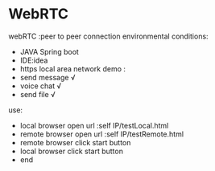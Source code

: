 # WebRTC
webRTC :peer to peer connection
environmental conditions:
- JAVA Spring boot
- IDE:idea
- https
local area network demo :
- send message √
- voice chat √
- send file √

use:
- local browser open url :self IP/testLocal.html 
- remote browser open url :self IP/testRemote.html
- remote browser click start button
- local browser click start button
- end
